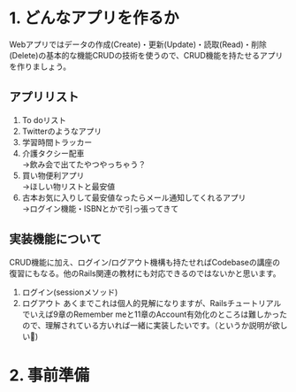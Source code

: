 # 1. どんなアプリを作るか
Webアプリではデータの作成(Create)・更新(Update)・読取(Read)・削除(Delete)の基本的な機能CRUDの技術を使うので、CRUD機能を持たせるアプリを作りましょう。

## アプリリスト
1. To doリスト
2. Twitterのようなアプリ
3. 学習時間トラッカー
4. 介護タクシー配車  
    →飲み会で出てたやつやっちゃう？
5. 買い物便利アプリ  
    →ほしい物リストと最安値
6. 古本お気に入りして最安値なったらメール通知してくれるアプリ  
    →ログイン機能・ISBNとかで引っ張ってきて

## 実装機能について
CRUD機能に加え、ログイン/ログアウト機構も持たせればCodebaseの講座の復習にもなる。他のRails関連の教材にも対応できるのではないかと思います。  
1. ログイン(sessionメソッド)
2. ログアウト
あくまでこれは個人的見解になりますが、Railsチュートリアルでいえば9章のRemember meと11章のAccount有効化のところは難しかったので、理解されている方いれば一緒に実装したいです。（というか説明が欲しい🥹)

# 2. 事前準備


